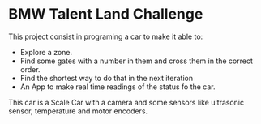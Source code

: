 # BMW Talent Land Challenge

This project consist in programing a car to make it able to:

- Explore a zone.
- Find some gates with a number in them and cross them in the correct order.
- Find the shortest way to do that in the next iteration
- An App to make real time readings of the status fo the car.

This car is a Scale Car with a camera and some sensors like ultrasonic sensor, temperature and motor encoders.
